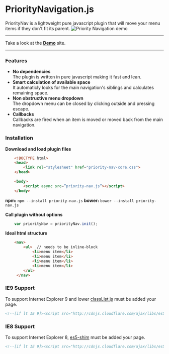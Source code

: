 # PriorityNavigation.js
PriorityNav is a lightweight pure javascript plugin that will move your menu items if they don't fit its parent.
![Priority Navigation demo](http://gijsroge.github.io/priority-nav.js/priority-nav-demo.gif)


----------


Take a look at the **[Demo](http://gijsroge.github.io/priority-nav.js/)** site.


----------


### Features
- **No dependencies**<br>The plugin is written in pure javascript making it fast and lean.
- **Smart calculation of available space**<br>It automaticly looks for the main navigation's siblings and calculates remaining space.
- **Non obstructive menu dropdown**<br>The dropdown menu can be closed by clicking outside and pressing escape.
- **Callbacks**<br>Callbacks are fired when an item is moved or moved back from the main navigation.

### Installation
**Download and load plugin files**
```html
    <!DOCTYPE html>
    <head>
		<link rel="stylesheet" href="priority-nav-core.css">
	</head>
	
	<body>
	    <script async src=”priority-nav.js”></script>
    </body>
```
**npm:** `npm --install priority-nav.js`
**bower:** `bower --install priority-nav.js`

**Call plugin without options**
```js
    var priorityNav = priorityNav.init();
```
**Ideal html structure**
```html
    <nav>
        <ul>  // needs to be inline-block
            <li>menu item</li>
            <li>menu item</li>
            <li>menu item</li>
            <li>menu item</li>
        </ul>
     </nav>
```
### IE9 Support

To support Internet Explorer 9 and lower [classList.js](https://github.com/remy/polyfills/blob/master/classList.js/) must be added your page.

```html
<!--[if lt IE 9]><script src="http://cdnjs.cloudflare.com/ajax/libs/es5-shim/2.0.8/es5-shim.min.js"></script><![endif]-->
```

### IE8 Support

To support Internet Explorer 8, [es5-shim](https://github.com/kriskowal/es5-shim/) must be added your page.

```html
<!--[if lt IE 9]><script src="http://cdnjs.cloudflare.com/ajax/libs/es5-shim/2.0.8/es5-shim.min.js"></script><![endif]-->
```